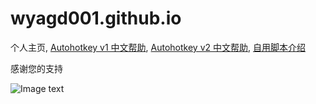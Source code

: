 ﻿# wyagd001.github.io
个人主页, [Autohotkey v1 中文帮助](https://wyagd001.github.io/zh-cn/index.html),   [Autohotkey v2 中文帮助](https://wyagd001.github.io/v2/index.html),   [自用脚本介绍](https://wyagd001.github.io/Run-Ahk/index.md)

感谢您的支持

<!--![Image text](https://raw.githubusercontent.com/wyagd001/wyagd001.github.io/master/img/zfb.png) -->

![Image text](https://autohotkey.com/assets/images/ahk-logo-no-text241x78-180.png)